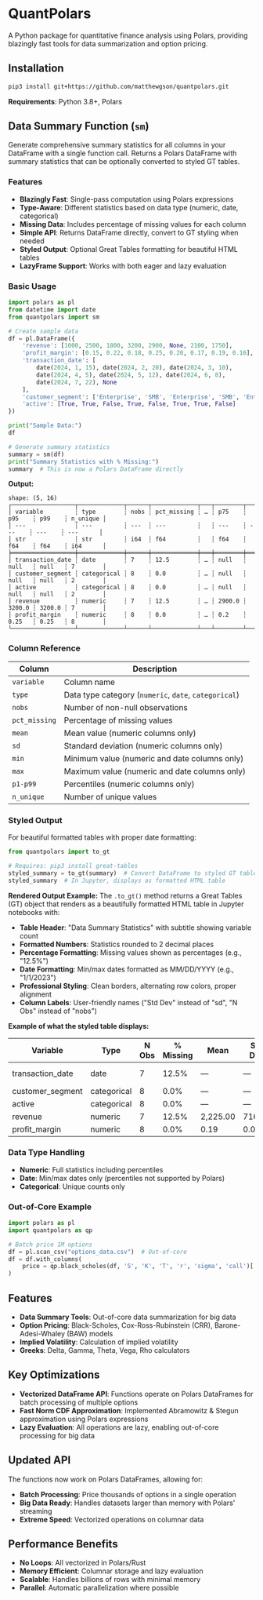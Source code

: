 # QuantPolars

A Python package for quantitative finance analysis using Polars, providing blazingly fast tools for data summarization and option pricing.

## Installation

```bash
pip3 install git+https://github.com/matthewgson/quantpolars.git
```

**Requirements**: Python 3.8+, Polars

## Data Summary Function (`sm`)

Generate comprehensive summary statistics for all columns in your DataFrame with a single function call. Returns a Polars DataFrame with summary statistics that can be optionally converted to styled GT tables.

### Features

- **Blazingly Fast**: Single-pass computation using Polars expressions
- **Type-Aware**: Different statistics based on data type (numeric, date, categorical)
- **Missing Data**: Includes percentage of missing values for each column
- **Simple API**: Returns DataFrame directly, convert to GT styling when needed
- **Styled Output**: Optional Great Tables formatting for beautiful HTML tables
- **LazyFrame Support**: Works with both eager and lazy evaluation

### Basic Usage

```python
import polars as pl
from datetime import date
from quantpolars import sm

# Create sample data
df = pl.DataFrame({
    'revenue': [1000, 2500, 1800, 3200, 2900, None, 2100, 1750],
    'profit_margin': [0.15, 0.22, 0.18, 0.25, 0.20, 0.17, 0.19, 0.16],
    'transaction_date': [
        date(2024, 1, 15), date(2024, 2, 20), date(2024, 3, 10),
        date(2024, 4, 5), date(2024, 5, 12), date(2024, 6, 8),
        date(2024, 7, 22), None
    ],
    'customer_segment': ['Enterprise', 'SMB', 'Enterprise', 'SMB', 'Enterprise', 'SMB', 'Enterprise', 'SMB'],
    'active': [True, True, False, True, False, True, True, False]
})

print("Sample Data:")
df
```

```python
# Generate summary statistics
summary = sm(df)
print("Summary Statistics with % Missing:")
summary  # This is now a Polars DataFrame directly
```

**Output:**
```
shape: (5, 16)
┌──────────────────┬─────────────┬──────┬─────────────┬───┬────────┬────────┬────────┬──────────┐
│ variable         ┆ type        ┆ nobs ┆ pct_missing ┆ … ┆ p75    ┆ p95    ┆ p99    ┆ n_unique │
│ ---              ┆ ---         ┆ ---  ┆ ---         ┆   ┆ ---    ┆ ---    ┆ ---    ┆ ---      │
│ str              ┆ str         ┆ i64  ┆ f64         ┆   ┆ f64    ┆ f64    ┆ f64    ┆ i64      │
╞══════════════════╪═════════════╪══════╪═════════════╪═══╪════════╪════════╪════════╪══════════╡
│ transaction_date ┆ date        ┆ 7    ┆ 12.5        ┆ … ┆ null   ┆ null   ┆ null   ┆ 7        │
│ customer_segment ┆ categorical ┆ 8    ┆ 0.0         ┆ … ┆ null   ┆ null   ┆ null   ┆ 2        │
│ active           ┆ categorical ┆ 8    ┆ 0.0         ┆ … ┆ null   ┆ null   ┆ null   ┆ 2        │
│ revenue          ┆ numeric     ┆ 7    ┆ 12.5        ┆ … ┆ 2900.0 ┆ 3200.0 ┆ 3200.0 ┆ 7        │
│ profit_margin    ┆ numeric     ┆ 8    ┆ 0.0         ┆ … ┆ 0.2    ┆ 0.25   ┆ 0.25   ┆ 8        │
└──────────────────┴─────────────┴──────┴─────────────┴───┴────────┴────────┴────────┴──────────┘
```


### Column Reference

| Column | Description |
|--------|-------------|
| `variable` | Column name |
| `type` | Data type category (`numeric`, `date`, `categorical`) |
| `nobs` | Number of non-null observations |
| `pct_missing` | Percentage of missing values |
| `mean` | Mean value (numeric columns only) |
| `sd` | Standard deviation (numeric columns only) |
| `min` | Minimum value (numeric and date columns only) |
| `max` | Maximum value (numeric and date columns only) |
| `p1-p99` | Percentiles (numeric columns only) |
| `n_unique` | Number of unique values |

### Styled Output

For beautiful formatted tables with proper date formatting:

```python
from quantpolars import to_gt

# Requires: pip3 install great-tables
styled_summary = to_gt(summary)  # Convert DataFrame to styled GT table
styled_summary  # In Jupyter, displays as formatted HTML table
```

**Rendered Output Example:**
The `.to_gt()` method returns a Great Tables (GT) object that renders as a beautifully formatted HTML table in Jupyter notebooks with:

- **Table Header**: "Data Summary Statistics" with subtitle showing variable count
- **Formatted Numbers**: Statistics rounded to 2 decimal places
- **Percentage Formatting**: Missing values shown as percentages (e.g., "12.5%")
- **Date Formatting**: Min/max dates formatted as MM/DD/YYYY (e.g., "1/1/2023")
- **Professional Styling**: Clean borders, alternating row colors, proper alignment
- **Column Labels**: User-friendly names ("Std Dev" instead of "sd", "N Obs" instead of "nobs")

**Example of what the styled table displays:**

| Variable | Type | N Obs | % Missing | Mean | Std Dev | Min | Max | 1% | 5% | 25% | 50% | 75% | 95% | 99% | N Unique |
|----------|------|-------|-----------|------|---------|-----|-----|----|----|-----|-----|-----|-----|-----|----------|
| transaction_date | date | 7 | 12.5% | — | — | Jan 15, 2024 | Jul 22, 2024 | — | — | — | — | — | — | — | 7 |
| customer_segment | categorical | 8 | 0.0% | — | — | — | — | — | — | — | — | — | — | — | 2 |
| active | categorical | 8 | 0.0% | — | — | — | — | — | — | — | — | — | — | — | 2 |
| revenue | numeric | 7 | 12.5% | 2,225.00 | 716.02 | 1,000.00 | 3,200.00 | 1,000.00 | 1,000.00 | 1,800.00 | 2,100.00 | 2,900.00 | 3,200.00 | 3,200.00 | 7 |
| profit_margin | numeric | 8 | 0.0% | 0.19 | 0.03 | 0.15 | 0.25 | 0.15 | 0.15 | 0.17 | 0.19 | 0.22 | 0.25 | 0.25 | 8 |



### Data Type Handling

- **Numeric**: Full statistics including percentiles
- **Date**: Min/max dates only (percentiles not supported by Polars)
- **Categorical**: Unique counts only

### Out-of-Core Example

```python
import polars as pl
import quantpolars as qp

# Batch price 1M options
df = pl.scan_csv("options_data.csv")  # Out-of-core
df = df.with_columns(
    price = qp.black_scholes(df, 'S', 'K', 'T', 'r', 'sigma', 'call')['price']
)
```

## Features

- **Data Summary Tools**: Out-of-core data summarization for big data
- **Option Pricing**: Black-Scholes, Cox-Ross-Rubinstein (CRR), Barone-Adesi-Whaley (BAW) models
- **Implied Volatility**: Calculation of implied volatility
- **Greeks**: Delta, Gamma, Theta, Vega, Rho calculators

## Key Optimizations

- **Vectorized DataFrame API**: Functions operate on Polars DataFrames for batch processing of multiple options
- **Fast Norm CDF Approximation**: Implemented Abramowitz & Stegun approximation using Polars expressions
- **Lazy Evaluation**: All operations are lazy, enabling out-of-core processing for big data

## Updated API

The functions now work on Polars DataFrames, allowing for:

- **Batch Processing**: Price thousands of options in a single operation
- **Big Data Ready**: Handles datasets larger than memory with Polars' streaming
- **Extreme Speed**: Vectorized operations on columnar data

## Performance Benefits

- **No Loops**: All vectorized in Polars/Rust
- **Memory Efficient**: Columnar storage and lazy evaluation
- **Scalable**: Handles billions of rows with minimal memory
- **Parallel**: Automatic parallelization where possible
